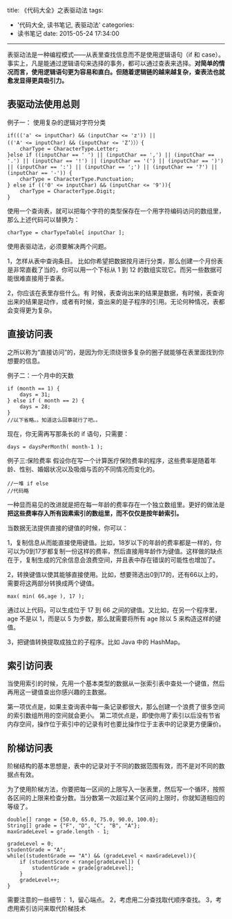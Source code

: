 title: 《代码大全》之表驱动法
tags:
  - '代码大全, 读书笔记, 表驱动法'
categories:
  - 读书笔记
date: 2015-05-24 17:34:00
---
表驱动法是一种编程模式——从表里查找信息而不是使用逻辑语句（if 和 case）。事实上，凡是能通过逻辑语句来选择的事务，都可以通过查表来选择。**对简单的情况而言，使用逻辑语句更为容易和直白。但随着逻辑链的越来越复杂，查表法也就愈发显得更具吸引力。**

## 表驱动法使用总则

例子一：
    使用复杂的逻辑对字符分类
    
    if((('a' <= inputChar) && (inputChar <= 'z')) || 
	(('A' <= inputChar) && (inputChar <= 'Z‘）））{
        charType = CharacterType.Letter;
    }else if ((inputChar == ' ') || (inputChar == ',') || (inputChar == '.') || (inputChar == '!') || (inputChar == '(') || (inputChar == ')') || (inputChar == ':') || (inputChar == ';') || (inputChar == '?') || (inputChar == '-')) {
        charType = CharacterType.Punctuation;
    } else if (('0' <= inputChar) && (inputChar <= '9')){
        charType = CharacterType.Digit;
    }

使用一个查询表，就可以把每个字符的类型保存在一个用字符编码访问的数组里，那么上述代码可以替换为：
   
    charType = charTypeTable[ inputChar ];

使用表驱动法，必须要解决两个问题。

1，怎样从表中查询条目。 比如你希望把数据按月进行分类，那么创建一个月份表是非常直截了当的，你可以用一个下标从 1 到 12 的数组实现它。而另一些数据可能很难直接用于查表。

2，你应该在表里存些什么。有
时候，表查询出来的结果是数据，有时候，表查询出来的结果是动作，或者有时候，查出来的是子程序的引用。无论何种情况，表都会变得更为复杂。
<!-- more -->
## 直接访问表

之所以称为“直接访问”的，是因为你无须绕很多复杂的圈子就能够在表里面找到你想要的信息。

例子二：一个月中的天数

    if (month == 1) {
        days = 31;
    } else if ( month == 2) {
        days = 28;
    }
    //以下省略。。知道这么回事就行了吧。。

现在，你无需再写那条长的 if 语句，只需要：

    days = daysPerMonth( month-1 );

例子三:保险费率
假设你在写一个计算医疗保险费率的程序，这些费率是随着年龄、性别、婚姻状况以及吸烟与否的不同情况而变化的。

    //一堆 if else
    //代码略

一种显而易见的改进就是把在每一年龄的费率存在一个独立数组里。更好的做法是**把这些费率存入所有因素索引的数组里，而不仅仅是按年龄索引。**

当数据无法提供直接的键值的时候，你可以：

1，复制信息从而能直接使用键值。比如，18岁以下的年龄的费率都是一样的，你可以为0到17岁都复制一份这样的费率，然后直接用年龄作为键值。这样做的缺点在于，复制生成的冗余信息会浪费空间，并且表中存在错误的可能性也增加了。

2，转换键值以使其能够直接使用。比如，想要筛选出0到17的，还有66以上的，需要将这两部分转换成两个键值。

    max( min( 66,age ), 17 );
通过以上代码，可以生成位于 17 到 66 之间的键值。又比如，在另一个程序里，age 不是以 1，而是以 5 为步数，那么就需要将所有 age 除以 5 来构造这样的键值。

3，把键值转换提取成独立的子程序。比如 Java 中的 HashMap。

## 索引访问表

当使用索引的时候，先用一个基本类型的数据从一张索引表中查处一个键值，然后再用这一键值查出你感兴趣的主数据。

第一项优点是，如果主查询表中每一条记录都很大，那么创建一个浪费了很多空间的索引数组所用的空间就会更小。
第二项优点是，即使你用了索引以后没有节省内存空间，操作位于索引中的记录有时也要比操作位于主表中的记录更方便廉价。

## 阶梯访问表

阶梯结构的基本思想是，表中的记录对于不同的数据范围有效，而不是对不同的数据点有效。

为了使用阶梯方法，你要把每一区间的上限写入一张表里，然后写一个循环，按照各区间的上限来检查分数。当分数第一次超过某个区间的上限时，你就知道相应的等级了。

    double[] range = {50.0, 65.0, 75.0, 90.0, 100.0};
    String[] grade = {"F", "D", "C", "B", "A"};
    maxGradeLevel = grade.length - 1;
    
    gradeLevel = 0;
    studentGrade = "A";
    while((studentGrade == "A") && (gradeLevel < maxGradeLevel)){
        if (studentScore < range[gradeLevel]) {
            studentGrade = grade[gradeLevel];
        }
        gradeLevel++;
    }
需要注意的一些细节：
1，留心端点。
2，考虑用二分查找取代顺序查找。
3，考虑用索引访问来取代阶梯技术